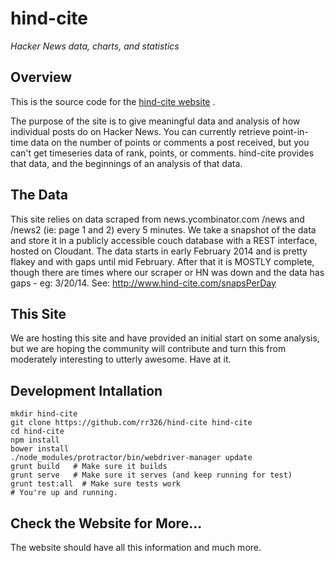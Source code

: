 # hind-cite
_Hacker News data, charts, and statistics_

## Overview
This is the source code for the [hind-cite website](http://www.hind-cite.com/) .

The purpose of the site is to give meaningful data and analysis of how individual posts do on Hacker News. You can
currently retrieve point-in-time data on the number of points or comments a post received,
but you can't get timeseries data of rank, points, or comments. hind-cite provides that data,
and the beginnings of an analysis of that data.

## The Data
This site relies on data scraped from news.ycombinator.com /news and /news2 (ie: page 1 and 2)
every 5 minutes. We take a snapshot of the data and store it in a publicly accessible couch database with a REST
interface, hosted on Cloudant.  The data starts in early February 2014 and is pretty flakey and with gaps until mid
February. After that it is MOSTLY complete, though there are times where our scraper or HN was down and the data has
gaps - eg: 3/20/14.  See: http://www.hind-cite.com/snapsPerDay

## This Site
We are hosting this site and have provided an initial start on some analysis, but we are hoping the community will
contribute and turn this from moderately interesting to utterly awesome.  Have at it.

## Development Intallation
    mkdir hind-cite
    git clone https://github.com/rr326/hind-cite hind-cite
    cd hind-cite
    npm install
    bower install
    ./node_modules/protractor/bin/webdriver-manager update
    grunt build   # Make sure it builds
    grunt serve   # Make sure it serves (and keep running for test)
    grunt test:all  # Make sure tests work
    # You're up and running. 

## Check the Website for More...
The website should have all this information and much more.